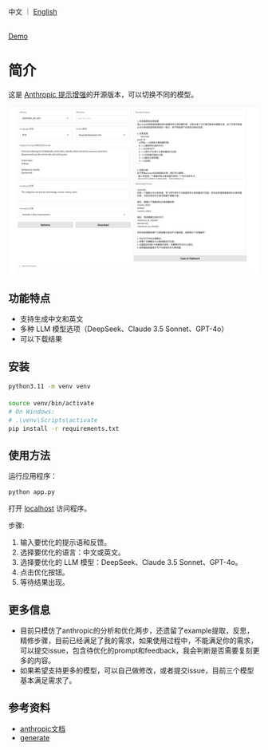 中文 ｜ [English](./README.md)

<br>
<a href="https://huggingface.co/spaces/jt120lz/open-improve-prompt">Demo</a>

# 简介

这是 [Anthropic 提示增强](https://console.anthropic.com/dashboard)的开源版本，可以切换不同的模型。

![screenshot](./dist/WX20241218-163148.png)

## 功能特点

- 支持生成中文和英文
- 多种 LLM 模型选项（DeepSeek、Claude 3.5 Sonnet、GPT-4o）
- 可以下载结果

## 安装

```bash
python3.11 -m venv venv

source venv/bin/activate
# On Windows:
# .\venv\Scripts\activate
pip install -r requirements.txt
```

## 使用方法

运行应用程序：

```bash
python app.py
```

打开 [localhost](http://localhost:7860) 访问程序。

步骤:

1. 输入要优化的提示语和反馈。
2. 选择要优化的语言：中文或英文。
3. 选择要优化的 LLM 模型：DeepSeek、Claude 3.5 Sonnet、GPT-4o。
4. 点击优化按钮。
5. 等待结果出现。

## 更多信息

- 目前只模仿了anthropic的分析和优化两步，还遗留了example提取，反思，精修步骤，目前已经满足了我的需求，如果使用过程中，不能满足你的需求，可以提交issue，包含待优化的prompt和feedback，我会判断是否需要复刻更多的内容。
- 如果希望支持更多的模型，可以自己做修改，或者提交issue，目前三个模型基本满足需求了。

## 参考资料

- [anthropic文档](https://docs.anthropic.com/en/docs/build-with-claude/prompt-engineering/prompt-improver)
- [generate](https://github.com/wangyuxinwhy/generate)
